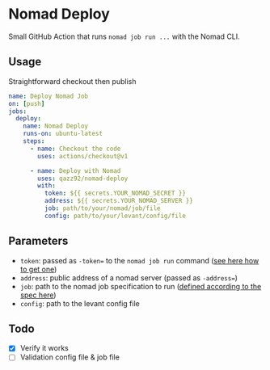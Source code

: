 # Nomad Deploy

Small GitHub Action that runs `nomad job run ...` with the Nomad CLI.

## Usage

Straightforward checkout then publish

```yaml
name: Deploy Nomad Job
on: [push]
jobs:
  deploy:
    name: Nomad Deploy
    runs-on: ubuntu-latest
    steps:
      - name: Checkout the code
        uses: actions/checkout@v1

      - name: Deploy with Nomad
        uses: qazz92/nomad-deploy
        with:
          token: ${{ secrets.YOUR_NOMAD_SECRET }}
          address: ${{ secrets.YOUR_NOMAD_SERVER }}
          job: path/to/your/nomad/job/file
          config: path/to/your/levant/config/file
```

## Parameters

* `token`: passed as `-token=` to the `nomad job run` command ([see here how to get one](https://www.nomadproject.io/guides/security/acl.html#acl-tokens))
* `address`: public address of a nomad server (passed as `-address=`)
* `job`: path to the nomad job specification to run ([defined according to the spec here](https://www.nomadproject.io/docs/job-specification/index.html))
* `config`: path to the levant config file

## Todo

- [x] Verify it works
- [ ] Validation config file & job file
